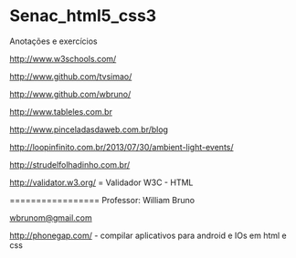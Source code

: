Senac_html5_css3
================

Anotações e exercícios

http://www.w3schools.com/

http://www.github.com/tvsimao/

http://www.github.com/wbruno/

http://www.tableles.com.br

http://www.pinceladasdaweb.com.br/blog

http://loopinfinito.com.br/2013/07/30/ambient-light-events/

http://strudelfolhadinho.com.br/

http://validator.w3.org/ = Validador W3C - HTML


=================
Professor:
William Bruno

wbrunom@gmail.com






http://phonegap.com/ - compilar aplicativos para android e IOs em html e css
